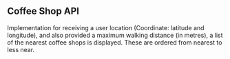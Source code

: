 ## Coffee Shop API

Implementation for receiving a user location (Coordinate: latitude and longitude), and also provided a maximum walking distance (in metres), a list of the 
nearest 
coffee shops is displayed. These are ordered from nearest to less near.